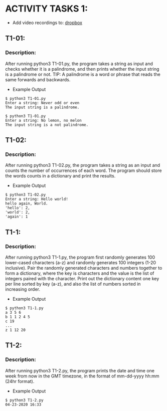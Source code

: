# ACTIVITY TASKS 1:

- Add video recordings to: [dropbox](https://www.dropbox.com/request/SyY5P3WcxVigAmtmRaEB)


## T1-01:
### Description: 
After running python3 T1-01.py, the program takes  a string as input and  checks whether it is a  palindrome,  and then prints  whether the input string is a palindrome or not. 
TIP: A palindrome is a word or phrase that reads the same forwards and backwards.

* Example Output
``` 
$ python3 T1-01.py 
Enter a string: Never odd or even 
The input string is a palindrome. 
```
```
$ python3 T1-01.py 
Enter a string: No lemon, no melon  
The input string is a not palindrome.
```

## T1-02:
### Description: 
After running python3 T1-02.py, the  program takes a string as an input and  counts the number of occurrences of each word. The program should store  the words counts in a dictionary and print the results. 

* Example Output 
``` 
$ python3 T1-02.py 
Enter a string: Hello world! 
hello again, World.         
'hello': 2, 
'world': 2, 
'again': 1
``` 

## T1-1:
### Description: 
After running python3 T1-1.py, the program first  randomly generates 100 lower-cased characters (a-z)  and randomly generates 100 integers (1-20 inclusive).  Pair the randomly generated characters and numbers together to form a dictionary, where the key is  characters and the value is the list of integers paired  with the character. Print out the dictionary content one key per line sorted by key (a-z), and also the list of numbers sorted in increasing order.

* Example Output 
``` 
$ python3 T1-1.py 
a 3 5 6 
b 1 1 2 4 5 
c 19 
... 
z 1 12 20
``` 

## T1-2:
### Description: 
After running python3 T1-2.py, the program prints the date and time one week from now in the GMT timezone, in the format of mm-dd-yyyy hh:mm (24hr format).

* Example Output 
``` 
$ python3 T1-2.py 
04-23-2020 16:33
```
